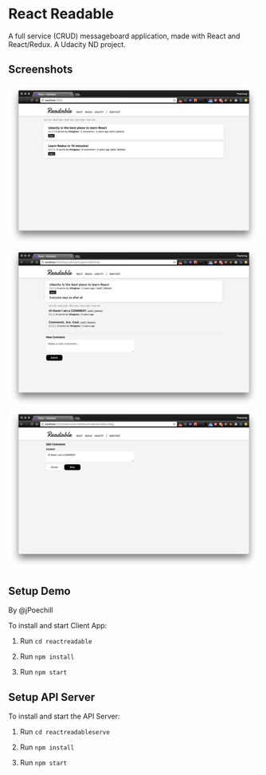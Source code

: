 # React Readable
A full service (CRUD) messageboard application, made with React and React/Redux. A Udacity ND project.

## Screenshots

![Screenshot](/screenshots/reactreadable_01.png)
![Screenshot](/screenshots/reactreadable_02.png)
![Screenshot](/screenshots/reactreadable_03.png)

## Setup Demo
By @jPoechill

To install and start Client App:

  1. Run `cd reactreadable`

  2. Run `npm install`

  3. Run `npm start`

## Setup API Server

To install and start the API Server:

1. Run `cd reactreadableserve`

2. Run `npm install`

3. Run `npm start`
